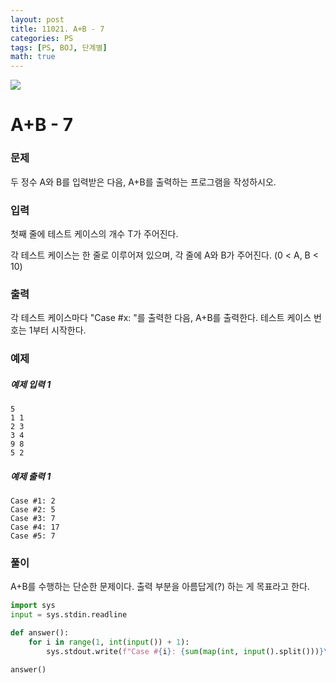 ```yaml
---
layout: post
title: 11021. A+B - 7
categories: PS
tags: [PS, BOJ, 단계별]
math: true
---
```


<img src="https://onlinejudgeimages.s3-ap-northeast-1.amazonaws.com/images/boj-og.png" />

# A+B - 7

### 문제

두 정수 A와 B를 입력받은 다음, A+B를 출력하는 프로그램을 작성하시오.

### 입력

첫째 줄에 테스트 케이스의 개수 T가 주어진다.

각 테스트 케이스는 한 줄로 이루어져 있으며, 각 줄에 A와 B가 주어진다. (0 < A, B < 10)

### 출력

각 테스트 케이스마다 "Case #x: "를 출력한 다음, A+B를 출력한다. 
테스트 케이스 번호는 1부터 시작한다.

### 예제

##### 예제 입력 1

```
5
1 1
2 3
3 4
9 8
5 2
```

##### 예제 출력 1

```
Case #1: 2
Case #2: 5
Case #3: 7
Case #4: 17
Case #5: 7
```

### 풀이

A+B를 수행하는 단순한 문제이다.
출력 부분을 아름답게(?) 하는 게 목표라고 한다.

```python
import sys
input = sys.stdin.readline

def answer():
    for i in range(1, int(input()) + 1):
        sys.stdout.write(f"Case #{i}: {sum(map(int, input().split()))}\n")

answer()

```
